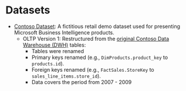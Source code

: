 # Datasets

- [Contoso Dataset](https://www.microsoft.com/en-us/download/details.aspx?id=18279): A fictitious retail demo dataset used for presenting Microsoft Business Intelligence products.
  - OLTP Version 1: Restructured from the [original Contoso Data Warehouse (DWH)](contoso_oltp_v1/original_structure.md) tables:
    - Tables were renamed
    - Primary keys renamed (e.g., `DimProducts.product_key` to `products.id`).
    - Foreign keys renamed (e.g., `FactSales.StoreKey` to `sales_line_items.store_id`).
    - Data covers the period from 2007 - 2009

